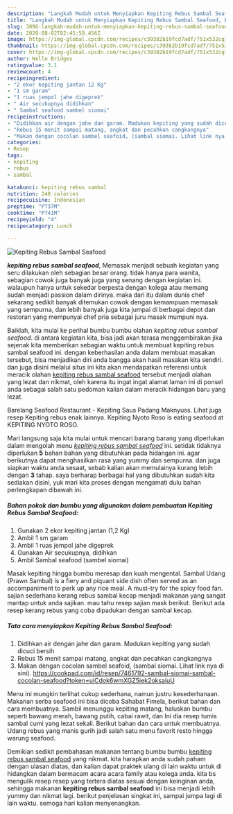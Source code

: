 ```yaml
---
description: "Langkah Mudah untuk Menyiapkan Kepiting Rebus Sambal Seafood, Bikin Ngiler"
title: "Langkah Mudah untuk Menyiapkan Kepiting Rebus Sambal Seafood, Bikin Ngiler"
slug: 3096-langkah-mudah-untuk-menyiapkan-kepiting-rebus-sambal-seafood-bikin-ngiler
date: 2020-08-02T02:45:59.456Z
image: https://img-global.cpcdn.com/recipes/c39382b19fcd7adf/751x532cq70/kepiting-rebus-sambal-seafood-foto-resep-utama.jpg
thumbnail: https://img-global.cpcdn.com/recipes/c39382b19fcd7adf/751x532cq70/kepiting-rebus-sambal-seafood-foto-resep-utama.jpg
cover: https://img-global.cpcdn.com/recipes/c39382b19fcd7adf/751x532cq70/kepiting-rebus-sambal-seafood-foto-resep-utama.jpg
author: Nelle Bridges
ratingvalue: 3.1
reviewcount: 4
recipeingredient:
- "2 ekor kepiting jantan 12 Kg"
- "1 sm garam"
- "1 ruas jempol jahe digeprek"
- " Air secukupnya didihkan"
- " Sambal seafood sambel siomai"
recipeinstructions:
- "Didihkan air dengan jahe dan garam. Madukan kepiting yang sudah dicuci bersih"
- "Rebus 15 menit sampai matang, angkat dan pecahkan cangkangnya"
- "Makan dengan cocolan sambel seafoid, (sambal siomai. Lihat link nya di sini). https://cookpad.com/id/resep/7461792-sambal-siomai-sambal-cocolan-seafood?token=uiCdok6wmXGZ5iek2oksaiuU"
categories:
- Resep
tags:
- kepiting
- rebus
- sambal

katakunci: kepiting rebus sambal 
nutrition: 248 calories
recipecuisine: Indonesian
preptime: "PT37M"
cooktime: "PT41M"
recipeyield: "4"
recipecategory: Lunch

---
```



![Kepiting Rebus Sambal Seafood](https://img-global.cpcdn.com/recipes/c39382b19fcd7adf/751x532cq70/kepiting-rebus-sambal-seafood-foto-resep-utama.jpg)

<b><i>kepiting rebus sambal seafood</i></b>, Memasak menjadi sebuah kegiatan yang seru dilakukan oleh sebagian besar orang. tidak hanya para wanita, sebagian cowok juga banyak juga yang senang dengan kegiatan ini. walaupun hanya untuk sekedar berpesta dengan kolega atau memang sudah menjadi passion dalam dirinya. maka dari itu dalam dunia chef sekarang sedikit banyak ditemukan cowok dengan kemampuan memasak yang sempurna, dan lebih banyak juga kita jumpai di berbagai depot dan restoran yang mempunyai chef pria sebagai juru masak mumpuni nya.

Baiklah, kita mulai ke perihal bumbu bumbu olahan <i>kepiting rebus sambal seafood</i>. di antara kegiatan kita, bisa jadi akan terasa menggembirakan jika sejenak kita memberikan sebagian waktu untuk membuat kepiting rebus sambal seafood ini. dengan keberhasilan anda dalam membuat masakan tersebut, bisa menjadikan diri anda bangga akan hasil masakan kita sendiri. dan juga disini melalui situs ini kita akan mendapatkan referensi untuk meracik olahan <u>kepiting rebus sambal seafood</u> tersebut menjadi olahan yang lezat dan nikmat, oleh karena itu ingat ingat alamat laman ini di ponsel anda sebagai salah satu pedoman kalian dalam meracik hidangan baru yang lezat.

Barelang Seafood Restaurant - Kepiting Saus Padang Maknyuss. Lihat juga resep Kepiting rebus enak lainnya. Kepiting Nyoto Roso is eating seafood at KEPITING NYOTO ROSO.


Mari langsung saja kita mulai untuk mencari barang barang yang diperlukan dalam mengolah menu <u><i>kepiting rebus sambal seafood</i></u> ini. setidak tidaknya diperlukan <b>5</b> bahan bahan yang dibutuhkan pada hidangan ini. agar berikutnya dapat menghasilkan rasa yang yummy dan sempurna. dan juga siapkan waktu anda sesaat, sebab kalian akan memulainya kurang lebih dengan <b>3</b> tahap. saya berharap berbagai hal yang dibutuhkan sudah kita sediakan disini, yuk mari kita proses dengan mengamati dulu bahan perlengkapan dibawah ini.

<!--inarticleads1-->

##### Bahan pokok dan bumbu yang digunakan dalam pembuatan Kepiting Rebus Sambal Seafood:

1. Gunakan 2 ekor kepiting jantan (1,2 Kg)
1. Ambil 1 sm garam
1. Ambil 1 ruas jempol jahe digeprek
1. Gunakan  Air secukupnya, didihkan
1. Ambil  Sambal seafood (sambel siomai)


Masak kepiting hingga bumbu meresap dan kuah mengental. Sambal Udang (Prawn Sambal) is a fiery and piquant side dish often served as an accompaniment to perk up any rice meal. A must-try for the spicy food fan. sajian sederhana kerang rebus sambal kecap menjadi makanan yang sangat mantap untuk anda sajikan. mau tahu resep sajian mask berikut. Berikut ada resep kerang rebus yang coba dipadukan dengan sambal kecap. 

<!--inarticleads2-->

##### Tata cara menyiapkan Kepiting Rebus Sambal Seafood:

1. Didihkan air dengan jahe dan garam. Madukan kepiting yang sudah dicuci bersih
1. Rebus 15 menit sampai matang, angkat dan pecahkan cangkangnya
1. Makan dengan cocolan sambel seafoid, (sambal siomai. Lihat link nya di sini). https://cookpad.com/id/resep/7461792-sambal-siomai-sambal-cocolan-seafood?token=uiCdok6wmXGZ5iek2oksaiuU


Menu ini mungkin terlihat cukup sederhana, namun justru kesederhanaan. Makanan serba seafood ini bisa dicoba Sahabat Fimela, berikut bahan dan cara membuatnya. Sambil menunggu kepiting matang, haluskan bumbu seperti bawang merah, bawang putih, cabai rawit, dan Ini dia resep tumis sambal cumi yang lezat sekali. Berikut bahan dan cara untuk membuatnya. Udang rebus yang manis gurih jadi salah satu menu favorit resto hingga warung seafood. 

Demikian sedikit pembahasan makanan tentang bumbu bumbu <u>kepiting rebus sambal seafood</u> yang nikmat. kita harapkan anda sudah paham dengan ulasan diatas, dan kalian dapat praktek ulang di lain waktu untuk di hidangkan dalam bermacam acara acara family atau kolega anda. kita bs mengulik resep resep yang tertera diatas sesuai dengan keinginan anda, sehingga makanan <b>kepiting rebus sambal seafood</b> ini bisa menjadi lebih yummy dan nikmat lagi. berikut penjelasan singkat ini, sampai jumpa lagi di lain waktu. semoga hari kalian menyenangkan.
